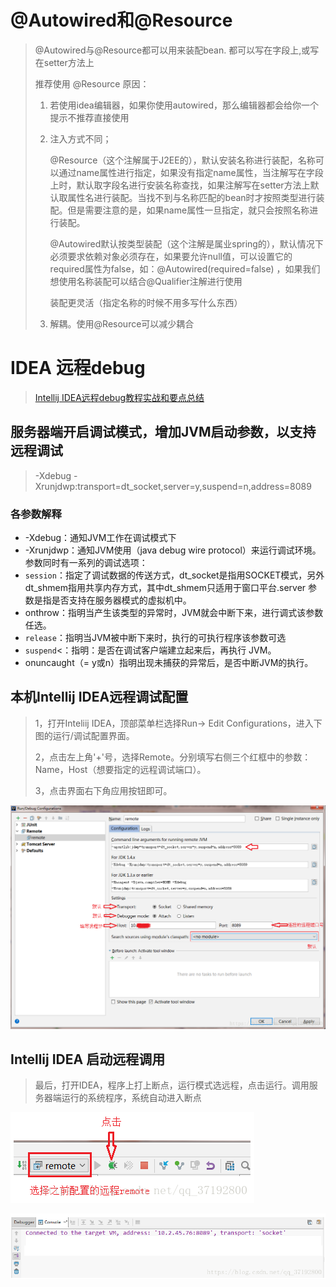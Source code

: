 # @Autowired和@Resource

> @Autowired与@Resource都可以用来装配bean. 都可以写在字段上,或写在setter方法上
>
> 
>
> 推荐使用 @Resource 原因：
>
> 1. 若使用idea编辑器，如果你使用autowired，那么编辑器都会给你一个提示不推荐直接使用
>
> 2. 注入方式不同；
>
>    @Resource（这个注解属于J2EE的），默认安装名称进行装配，名称可以通过name属性进行指定，如果没有指定name属性，当注解写在字段上时，默认取字段名进行安装名称查找，如果注解写在setter方法上默认取属性名进行装配。当找不到与名称匹配的bean时才按照类型进行装配。但是需要注意的是，如果name属性一旦指定，就只会按照名称进行装配。
>
>    @Autowired默认按类型装配（这个注解是属业spring的），默认情况下必须要求依赖对象必须存在，如果要允许null值，可以设置它的required属性为false，如：@Autowired(required=false) ，如果我们想使用名称装配可以结合@Qualifier注解进行使用
>
>    装配更灵活（指定名称的时候不用多写什么东西）
>
> 3. 解耦。使用@Resource可以减少耦合



# IDEA 远程debug

> [Intellij IDEA远程debug教程实战和要点总结](https://blog.csdn.net/qq_37192800/article/details/80761643)

## 服务器端开启调试模式，增加JVM启动参数，以支持远程调试

> -Xdebug  -Xrunjdwp:transport=dt_socket,server=y,suspend=n,address=8089

### 各参数解释

- -Xdebug：通知JVM工作在调试模式下
- -Xrunjdwp：通知JVM使用（java debug wire protocol）来运行调试环境。参数同时有一系列的调试选项：
- <code>session</code>：指定了调试数据的传送方式，dt_socket是指用SOCKET模式，另外dt_shmem指用共享内存方式，其中dt_shmem只适用于窗口平台.server 参数是指是否支持在服务器模式的虚拟机中。
- onthrow：指明当产生该类型的异常时，JVM就会中断下来，进行调式该参数任选。
- <code>release</code>：指明当JVM被中断下来时，执行的可执行程序该参数可选
- <code>suspend</code><：指明：是否在调试客户端建立起来后，再执行 JVM。
- onuncaught（= y或n）指明出现未捕获的异常后，是否中断JVM的执行。



## 本机Intellij IDEA远程调试配置

> 1，打开Inteliij IDEA，顶部菜单栏选择Run-> Edit Configurations，进入下图的运行/调试配置界面。
>
> 2，点击左上角'+'号，选择Remote。分别填写右侧三个红框中的参数：Name，Host（想要指定的远程调试端口）。
>
> 3，点击界面右下角应用按钮即可。

![img](JavaWeb.assets/2018062115152934)



##  Intellij IDEA 启动远程调用

> 最后，打开IDEA，程序上打上断点，运行模式选远程，点击运行。调用服务器端运行的系统程序，系统自动进入断点

![img](JavaWeb.assets/20180621152105552)

![img](JavaWeb.assets/20180621152116752)